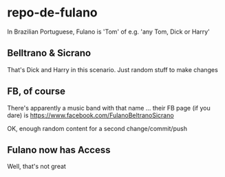 # repo-de-fulano

In Brazilian Portuguese, Fulano is 'Tom' of e.g. 'any Tom, Dick or Harry'

## Belltrano & Sicrano

That's Dick and Harry in this scenario. Just random stuff to make changes

## FB, of course

There's apparently a music band with that name ... their FB page (if you dare) is https://www.facebook.com/FulanoBeltranoSicrano

OK, enough random content for a second change/commit/push

## Fulano now has Access

Well, that's not great
